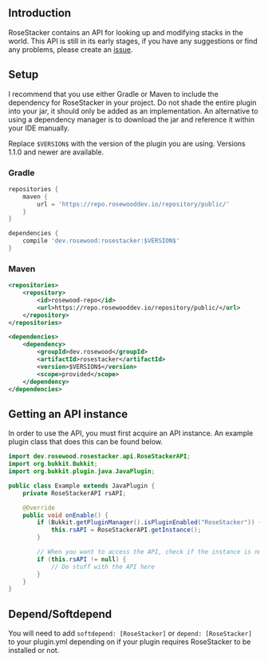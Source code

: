 ## Introduction
RoseStacker contains an API for looking up and modifying stacks in the world. This API is still in its early stages, if you have any suggestions or find any problems, please create an [issue](https://github.com/Rosewood-Development/RoseStacker/issues/new). 

## Setup
I recommend that you use either Gradle or Maven to include the dependency for RoseStacker in your project. Do not shade the entire plugin into your jar, it should only be added as an implementation. An alternative to using a dependency manager is to download the jar and reference it within your IDE manually.

Replace `$VERSION$` with the version of the plugin you are using. Versions 1.1.0 and newer are available.

### Gradle

```groovy
repositories {
    maven { 
        url = 'https://repo.rosewooddev.io/repository/public/' 
    }
}

dependencies {
    compile 'dev.rosewood:rosestacker:$VERSION$'
}
```

### Maven

```xml
<repositories>
    <repository>
        <id>rosewood-repo</id>
        <url>https://repo.rosewooddev.io/repository/public/</url>
    </repository>
</repositories>

<dependencies>
    <dependency>
        <groupId>dev.rosewood</groupId>
        <artifactId>rosestacker</artifactId>
        <version>$VERSION$</version>
        <scope>provided</scope>
    </dependency>
</dependencies>
```

## Getting an API instance
In order to use the API, you must first acquire an API instance. An example plugin class that does this can be found below.

```java
import dev.rosewood.rosestacker.api.RoseStackerAPI;
import org.bukkit.Bukkit;
import org.bukkit.plugin.java.JavaPlugin;

public class Example extends JavaPlugin {
    private RoseStackerAPI rsAPI;

    @Override
    public void onEnable() {
        if (Bukkit.getPluginManager().isPluginEnabled("RoseStacker")) {
            this.rsAPI = RoseStackerAPI.getInstance();
        }

        // When you want to access the API, check if the instance is null
        if (this.rsAPI != null) {
            // Do stuff with the API here
        }
    }
}
```

## Depend/Softdepend
You will need to add `softdepend: [RoseStacker]` or `depend: [RoseStacker]` to your plugin.yml depending on if your plugin requires RoseStacker to be installed or not.
